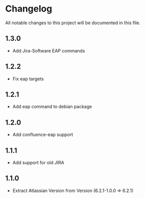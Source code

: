 # Changelog

All notable changes to this project will be documented in this file.

## 1.3.0

- Add Jira-Software EAP commands

## 1.2.2

- Fix eap targets

## 1.2.1

- Add eap command to debian package

## 1.2.0

- Add confluence-eap support

## 1.1.1

- Add support for old JIRA

## 1.1.0

- Extract Atlassian Version from Version (6.2.1-1.0.0 => 6.2.1)
